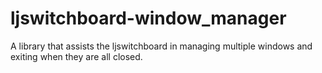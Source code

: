 # ljswitchboard-window_manager
A library that assists the ljswitchboard in managing multiple windows and exiting when they are all closed.
